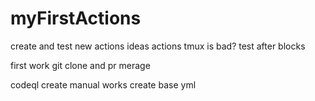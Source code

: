 # myFirstActions
create and test new actions ideas
actions tmux is bad?
test after blocks

first work git clone and pr merage

codeql create manual works
create base yml
